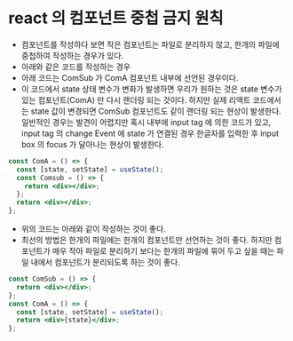 # react 의 컴포넌트 중첩 금지 원칙

- 컴포넌트를 작성하다 보면 작은 컴포넌트는 파일로 분리하지 않고, 한개의 파일에 중첩하여 작성하는 경우가 있다.
- 아래와 같은 코드를 작성하는 경우
- 아래 코드는 ComSub 가 ComA 컴포넌트 내부에 선언된 경우이다.
- 이 코드에서 state 상태 변수가 변화가 발생하면 우리가 원하는 것은 state 변수가 있는 컴포넌트(ComA) 만 다시 랜더링 되는 것이다. 하지만 실제 리액트 코드에서는 state 값이 변경되면 ComSub 컴포넌트도 같이 랜더링 되는 현상이 발생한다. 일반적인 경우는 발견이 어렵지만 혹시 내부에 input tag 에 의한 코드가 있고, input tag 의 change Event 에 state 가 연결된 경우 한글자를 입력한 후 input box 의 focus 가 달아나는 현상이 발생한다.

```jsx
const ComA = () => {
  const [state, setState] = useState();
  const Comsub = () => {
    return <div></div>;
  };
  return <div></div>;
};
```

- 위의 코드는 아래와 같이 작성하는 것이 좋다.
- 최선의 방법은 한개의 파일에는 한개의 컴포넌트만 선언하는 것이 좋다. 하지만 컴포넌트가 매우 작아 파일로 분리하기 보다는 한개의 파일에 묶어 두고 싶을 때는 파일 내에서 컴포넌트가 분리되도록 하는 것이 좋다.

```jsx
const ComSub = () => {
  return <div></div>;
};
const ComA = () => {
  const [state, setState] = useState();
  return <div>{state}</div>;
};
```
